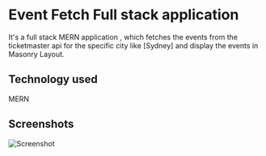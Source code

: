 # Event Fetch Full stack application

It's a full stack MERN application , which fetches the events from the ticketmaster api for the specific city like [Sydney] and display the events in Masonry Layout.


## Technology used
MERN 

## Screenshots
![Screenshot](./assets/screenshot.png)
